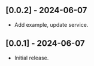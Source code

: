 ## [0.0.2] - 2024-06-07

* Add example, update service.

## [0.0.1] - 2024-06-07

* Initial release.
